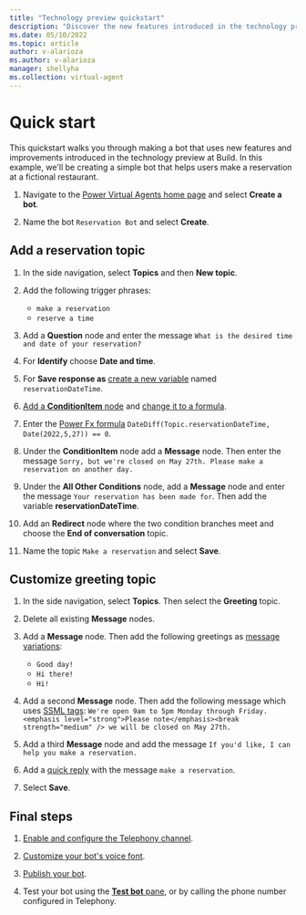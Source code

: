 ```yaml
---
title: "Technology preview quickstart"
description: "Discover the new features introduced in the technology preview at Build."
ms.date: 05/10/2022
ms.topic: article
author: v-alarioza
ms.author: v-alarioza
manager: shellyha
ms.collection: virtual-agent
---
```


# Quick start

<!-- FIXME: add screenshots once scenario is approved -->

This quickstart walks you through making a bot that uses new features and improvements introduced in the technology preview at Build. In this example, we'll be creating a simple bot that helps users make a reservation at a fictional restaurant.

<!-- FIXME: link doc once written -->
1. Navigate to the [Power Virtual Agents home page]() and select **Create a bot**.

1. Name the bot `Reservation Bot` and select **Create**.

## Add a reservation topic

1. In the side navigation, select **Topics** and then  **New topic**.

1. Add the following trigger phrases:
    - `make a reservation`
    - `reserve a time`

1. Add a **Question** node and enter the message `What is the desired time and date of your reservation?`

1. For **Identify** choose **Date and time**.

    <!-- FIXME: link doc once written -->
1. For **Save response as** [create a new variable]() named `reservationDateTime`.

    <!-- FIXME: link doc once written -->
1. [Add a **ConditionItem** node]() and [change it to a formula]().

    <!-- FIXME: link doc once written -->
1. Enter the [Power Fx formula]() `DateDiff(Topic.reservationDateTime, Date(2022,5,27)) == 0`.

1. Under the **ConditionItem** node add a **Message** node. Then enter the message `Sorry, but we're closed on May 27th. Please make a reservation on another day.`

1. Under the **All Other Conditions** node, add a **Message** node and enter the message `Your reservation has been made for`. Then add the variable **reservationDateTime**.

1. Add an **Redirect** node where the two condition branches meet and choose the **End of conversation** topic.

1. Name the topic `Make a reservation` and select **Save**.

## Customize greeting topic

1. In the side navigation, select **Topics**. Then select the **Greeting** topic.

1. Delete all existing **Message** nodes.

1. Add a **Message** node. Then add the following greetings as [message variations](authoring-create-edit-topics.md#message-variations):
    - `Good day!`
    - `Hi there!`
    - `Hi!`

    <!-- FIXME: link doc once written -->
1. Add a second **Message** node. Then add the following message which uses [SSML tags](): `We're open 9am to 5pm Monday through Friday. <emphasis level="strong">Please note</emphasis><break strength="medium" /> we will be closed on May 27th.`

1. Add a third **Message** node and add the message `If you'd like, I can help you make a reservation.`

    <!-- FIXME: link doc once written, add additional steps -->
1. Add a [quick reply]() with the message `make a reservation`.

1. Select **Save**.

## Final steps

<!-- FIXME: link doc once written -->
1. [Enable and configure the Telephony channel]().

    <!-- FIXME: link doc once written -->
1. [Customize your bot's voice font]().

1. [Publish your bot](publication-fundamentals-publish-channels.md).

1. Test your bot using the [**Test bot** pane](authoring-test-bot.md), or by calling the phone number configured in Telephony.

